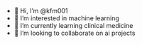 - 👋 Hi, I’m @kfm001
- 👀 I’m interested in machine learning
- 🌱 I’m currently learning clinical medicine
- 💞️ I’m looking to collaborate on ai projects

<!---
kfm001/kfm001 is a ✨ special ✨ repository because its `README.md` (this file) appears on your GitHub profile.
You can click the Preview link to take a look at your changes.
--->
